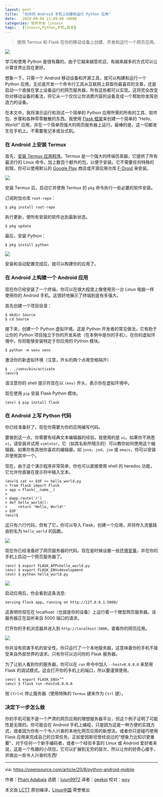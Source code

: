 ```yaml
---
layout: post
title:	"在你的 Android 手机上创建和运行 Python 应用"
date:	2020-09-04 21:49:00 +0800 
categories:	软件开发 linuxcn 
tags:	[linuxcn,Python,手机,安卓]
---
```




> 
> 使用 Termux 和 Flask 在你的移动设备上创建、开发和运行一个网页应用。
> 
> 
> 


![](/Asserts/Images//attachment/album/202009/04/214901zsohgryndzrcs6zz.jpg)


学习和使用 Python 是很有趣的。由于它越来越受欢迎，有越来越多的方式可以让计算世界比现在更好。


想象一下，只需一个 Android 移动设备和开源工具，就可以构建和运行一个 Python 应用，无论是开发一个命令行工具从互联网上获取你最喜欢的文章，还是启动一个直接在掌上设备运行的网页服务器，所有这些都可以实现。这将完全改变你对移动设备的看法，将它从一个仅仅让你消费内容的设备变成一个帮助你发挥创造力的设备。


在本文中，我将演示运行和测试一个简单的 Python 应用所需的所有的工具、软件包、步骤和各种零零散散的东西。我使用 [Flask 框架](https://opensource.com/article/18/4/flask)来创建一个简单的 “Hello, World!” 应用，并在一个简单而强大的网页服务器上运行。最棒的是，这一切都发生在手机上。不需要笔记本或台式机。


### 在 Android 上安装 Termux


首先，[安装 Termux 应用程序](https://opensource.com/article/20/8/termux)。Termux 是一个强大的终端仿真器，它提供了所有最流行的 Linux 命令，加上数百个额外的包，以便于安装。它不需要任何特殊的权限，你可以使用默认的 [Google Play](https://play.google.com/store/apps/details?id=com.termux) 商店或开源应用仓库 [F-Droid](https://f-droid.org/repository/browse/?fdid=com.termux) 来安装。


![](/Asserts/Images//attachment/album/202009/04/215255dl0ojyor0j5r5tj0.jpg)


安装 Termux 后，启动它并使用 Termux 的 `pkg` 命令执行一些必要的软件安装。


订阅附加仓库 `root-repo`：



```
$ pkg install root-repo

```

执行更新，使所有安装的软件达到最新状态。



```
$ pkg update

```

最后，安装 Python：



```
$ pkg install python

```

![](/Asserts/Images//attachment/album/202009/04/215342dibmbruiu6ya3iiw.jpg)


安装和自动配置完成后，就可以构建你的应用了。


### 在 Android 上构建一个 Android 应用


现在你已经安装了一个终端，你可以在很大程度上像使用另一台 Linux 电脑一样使用你的 Android 手机。这很好地展示了终端到底有多强大。


首先创建一个项目目录：



```
$ mkdir Source
$ cd Source

```

接下来，创建一个 Python 虚拟环境。这是 Python 开发者的常见做法，它有助于让你的 Python 项目独立于你的开发系统（在本例中是你的手机）。在你的虚拟环境中，你将能够安装特定于你应用的 Python 模块。



```
$ python -m venv venv

```

激活你的新虚拟环境（注意，开头的两个点用空格隔开）



```
$ . ./venv/bin/activate
(env)$

```

请注意你的 shell 提示符现在以 `(env)` 开头，表示你在虚拟环境中。


现在使用 `pip` 安装 Flask Python 模块。



```
(env) $ pip install flask

```

### 在 Android 上写 Python 代码


你已经准备好了。现在你需要为你的应用编写代码。


要做到这一点，你需要有经典文本编辑器的经验。我使用的是 `vi`。如果你不熟悉 `vi`，请安装并试用 `vimtutor`，它（如其名称所暗示的）可以教你如何使用这个编辑器。如果你有其他你喜欢的编辑器，如 `jove`、`jed`、`joe` 或 `emacs`，你可以安装并使用其中一个。


现在，由于这个演示程序非常简单，你也可以直接使用 shell 的 heredoc 功能，它允许你直接在提示符中输入文本。



```
(env)$ cat << EOF >> hello_world.py
> from flask import Flask
> app = Flask(__name__)
>
> @app.route('/')
> def hello_world():
>     return 'Hello, World!'
> EOF
(env)$

```

这只有六行代码，但有了它，你可以导入 Flask，创建一个应用，并将传入流量路由到名为 `hello_world` 的函数。


![](/Asserts/Images//attachment/album/202009/04/215417sl50660g565zlxxe.jpg)


现在你已经准备好了网页服务器的代码。现在是时候设置一些[环境变量](https://opensource.com/article/19/8/what-are-environment-variables)，并在你的手机上启动一个网页服务器了。



```
(env) $ export FLASK_APP=hello_world.py
(env) $ export FLASK_ENV=development
(evn) $ python hello_world.py

```

![](/Asserts/Images//attachment/album/202009/04/215445o8g1osga8uuuhbbg.jpg)


启动应用后，你会看到这条消息:



```
serving Flask app… running on http://127.0.0.1:5000/

```

这表明你现在在 localhost（也就是你的设备）上运行着一个微型网页服务器。该服务器正在监听来自 5000 端口的请求。


打开你的手机浏览器并进入到 `http://localhost:5000`，查看你的网页应用。


![](/Asserts/Images//attachment/album/202009/04/215514kkvf4ykkfvhec84z.jpg)


你并没有损害手机的安全性。你只运行了一个本地服务器，这意味着你的手机不接受来自外部世界的请求。只有你可以访问你的 Flask 服务器。


为了让别人看到你的服务器，你可以在 `run` 命令中加入 `--host=0.0.0.0` 来禁用 Flask 的调试模式。这会打开你的手机上的端口，所以要谨慎使用。



```
(env) $ export FLASK_ENV=””
(env) $ flask run –host=0.0.0.0

```

按 `Ctrl+C` 停止服务器（使用特殊的 `Termux` 键来作为 `Ctrl` 键）。


### 决定下一步怎么做


你的手机可能不是一个严肃的网页应用的理想服务器平台，但这个例子证明了可能性是无限的。你可能会在 Android 手机上编程，只是因为这是一种方便的实践方式，或者因为你有一个令人兴奋的本地化网页应用的新想法，或者你只是碰巧使用 Flask 应用来完成自己的日常任务。正如爱因斯坦曾经说过的“想象力比知识更重要”，对于任何一个新手编码者，或者一个经验丰富的 Linux 或 Android 爱好者来说，这是一个有趣的小项目。它可以扩展到无穷的层次，所以让你的好奇心接手，并做出一些令人兴奋的东西!




---


via: <https://opensource.com/article/20/8/python-android-mobile>


作者：[Phani Adabala](https://opensource.com/users/adabala) 选题：[lujun9972](https://github.com/lujun9972) 译者：[geekpi](https://github.com/geekpi) 校对：[wxy](https://github.com/wxy)


本文由 [LCTT](https://github.com/LCTT/TranslateProject) 原创编译，[Linux中国](https://linux.cn/) 荣誉推出
